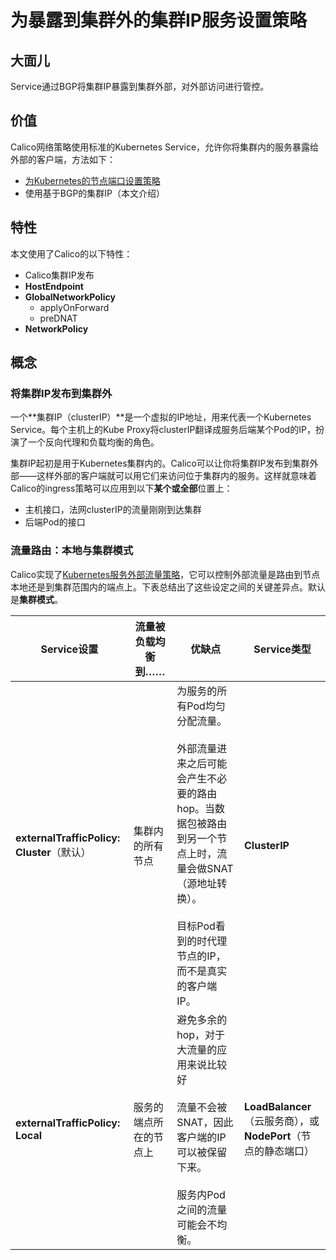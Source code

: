 # 为暴露到集群外的集群IP服务设置策略

## 大面儿

Service通过BGP将集群IP暴露到集群外部，对外部访问进行管控。

## 价值

Calico网络策略使用标准的Kubernetes Service，允许你将集群内的服务暴露给外部的客户端，方法如下：

- [为Kubernetes的节点端口设置策略](01%E4%B8%BAKubernetes%E7%9A%84%E8%8A%82%E7%82%B9%E7%AB%AF%E5%8F%A3%E8%AE%BE%E7%BD%AE%E7%AD%96%E7%95%A5.md)
- 使用基于BGP的集群IP（本文介绍）

## 特性

本文使用了Calico的以下特性：

- Calico集群IP发布
- **HostEndpoint**
- **GlobalNetworkPolicy**
    - applyOnForward
    - preDNAT
- **NetworkPolicy**

## 概念

### 将集群IP发布到集群外

一个**集群IP（clusterIP）**是一个虚拟的IP地址，用来代表一个Kubernetes Service。每个主机上的Kube Proxy将clusterIP翻译成服务后端某个Pod的IP，扮演了一个反向代理和负载均衡的角色。

集群IP起初是用于Kubernetes集群内的。Calico可以让你将集群IP发布到集群外部——这样外部的客户端就可以用它们来访问位于集群内的服务。这样就意味着Calico的ingress策略可以应用到以下**某个或全部**位置上：

- 主机接口，法网clusterIP的流量刚刚到达集群
- 后端Pod的接口

### 流量路由：本地与集群模式

Calico实现了[Kubernetes服务外部流量策略](https://kubernetes.io/docs/tasks/access-application-cluster/create-external-load-balancer/#preserving-the-client-source-ip)，它可以控制外部流量是路由到节点本地还是到集群范围内的端点上。下表总结出了这些设定之间的关键差异点。默认是**集群模式**。

|**Service设置**|**流量被负载均衡到……**|**优缺点**|**Service类型**
|-|-|-|-
|**externalTrafficPolicy: Cluster**（默认）|集群内的所有节点|为服务的所有Pod均匀分配流量。<br/><br/>外部流量进来之后可能会产生不必要的路由hop。当数据包被路由到另一个节点上时，流量会做SNAT（源地址转换）。<br/><br/>目标Pod看到的时代理节点的IP，而不是真实的客户端IP。|**ClusterIP**
|**externalTrafficPolicy: Local**|服务的端点所在的节点上|避免多余的hop，对于大流量的应用来说比较好<br/><br/>流量不会被SNAT，因此客户端的IP可以被保留下来。<br/><br/>服务内Pod之间的流量可能会不均衡。|**LoadBalancer**（云服务商），或**NodePort**（节点的静态端口）
